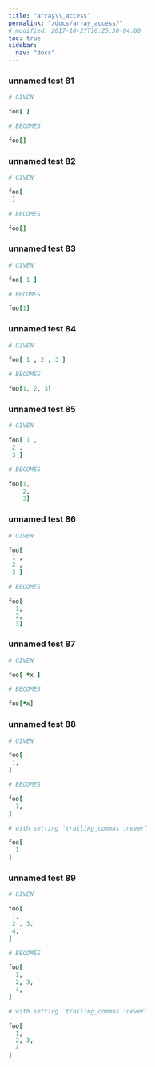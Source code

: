 ```yaml
---
title: "array\\_access"
permalink: "/docs/array_access/"
# modified: 2017-10-27T16:25:30-04:00
toc: true
sidebar:
  nav: "docs"
---
```

### unnamed test 81
```ruby
# GIVEN

foo[ ]

```
```ruby
# BECOMES

foo[]
```
### unnamed test 82
```ruby
# GIVEN

foo[
 ]

```
```ruby
# BECOMES

foo[]
```
### unnamed test 83
```ruby
# GIVEN

foo[ 1 ]

```
```ruby
# BECOMES

foo[1]
```
### unnamed test 84
```ruby
# GIVEN

foo[ 1 , 2 , 3 ]

```
```ruby
# BECOMES

foo[1, 2, 3]
```
### unnamed test 85
```ruby
# GIVEN

foo[ 1 ,
 2 ,
 3 ]

```
```ruby
# BECOMES

foo[1,
    2,
    3]
```
### unnamed test 86
```ruby
# GIVEN

foo[
 1 ,
 2 ,
 3 ]

```
```ruby
# BECOMES

foo[
  1,
  2,
  3]
```
### unnamed test 87
```ruby
# GIVEN

foo[ *x ]

```
```ruby
# BECOMES

foo[*x]
```
### unnamed test 88
```ruby
# GIVEN

foo[
 1,
]

```
```ruby
# BECOMES

foo[
  1,
]
```
```ruby
# with setting `trailing_commas :never`

foo[
  1
]
```
### unnamed test 89
```ruby
# GIVEN

foo[
 1,
 2 , 3,
 4,
]

```
```ruby
# BECOMES

foo[
  1,
  2, 3,
  4,
]
```
```ruby
# with setting `trailing_commas :never`

foo[
  1,
  2, 3,
  4
]
```
